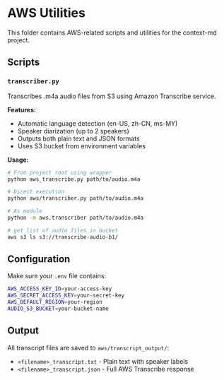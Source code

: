 # AWS Utilities

This folder contains AWS-related scripts and utilities for the context-md project.

## Scripts

### `transcriber.py`
Transcribes .m4a audio files from S3 using Amazon Transcribe service.

**Features:**
- Automatic language detection (en-US, zh-CN, ms-MY)
- Speaker diarization (up to 2 speakers)
- Outputs both plain text and JSON formats
- Uses S3 bucket from environment variables

**Usage:**
```bash
# From project root using wrapper
python aws_transcribe.py path/to/audio.m4a

# Direct execution
python aws/transcriber.py path/to/audio.m4a

# As module
python -m aws.transcriber path/to/audio.m4a

# get list of audio files in bucket 
aws s3 ls s3://transcribe-audio-b1/
```



## Configuration

Make sure your `.env` file contains:
```bash
AWS_ACCESS_KEY_ID=your-access-key
AWS_SECRET_ACCESS_KEY=your-secret-key
AWS_DEFAULT_REGION=your-region
AUDIO_S3_BUCKET=your-bucket-name
```

## Output

All transcript files are saved to `aws/transcript_output/`:
- `<filename>_transcript.txt` - Plain text with speaker labels
- `<filename>_transcript.json` - Full AWS Transcribe response 